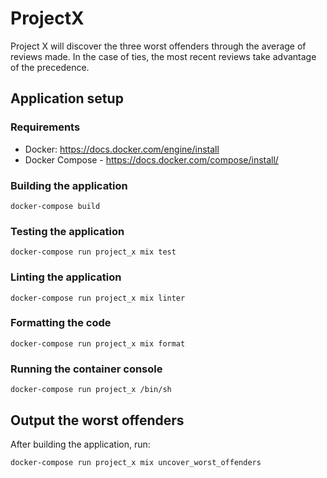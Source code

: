# ProjectX

Project X will discover the three worst offenders through the average of reviews made. In the case of ties, the most recent reviews take advantage of the precedence.

## Application setup

### Requirements
- Docker: https://docs.docker.com/engine/install
- Docker Compose - https://docs.docker.com/compose/install/

### Building the application
`docker-compose build`

### Testing the application
`docker-compose run project_x mix test`

### Linting the application
`docker-compose run project_x mix linter`

### Formatting the code
`docker-compose run project_x mix format`

### Running the container console
`docker-compose run project_x /bin/sh`

## Output the worst offenders

After building the application, run:

`docker-compose run project_x mix uncover_worst_offenders`
